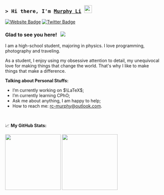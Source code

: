 ### <samp>&gt; Hi there, I'm <a href="https://gkassym.netlify.app" target="_blank">Murphy Li</a> <img src="https://media.giphy.com/media/hvRJCLFzcasrR4ia7z/giphy.gif" width="25"> </samp>

[![Website Badge](https://img.shields.io/badge/Website-3b5998?style=flat-square&logo=google-chrome&logoColor=white)](https://64d7874774920.site123.me/)
[![Twitter Badge](https://img.shields.io/badge/-Twitter-00acee?style=flat-square&logo=Twitter&logoColor=white)](https://twitter.com/coder4rc)

### Glad to see you here! &nbsp; ![](https://visitor-badge.glitch.me/badge?page_id=Li-RC.Li-RC)

I am a high-school student, majoring in physics. I love programming, photography and traveling.

As a student, I enjoy using my obsessive attention to detail, my unequivocal love for making things that change the world. That's why I like to make things that make a difference.

  

**Talking about Personal Stuffs:**

- I’m currently working on $\LaTeX$;
- I’m currently learning CPhO;
- Ask me about anything, I am happy to help;
- How to reach me: rc-murphy@outlook.com.

</br>



📈 **My GitHub Stats:**

<p>
  <img height="180em" src="https://github-readme-stats.vercel.app/api?username=Li-RC&show_icons=true&hide_border=true&&count_private=true&include_all_commits=true" />
  <img height="180em" src="https://github-readme-stats.vercel.app/api/top-langs/?username=Li-RC&exclude_repo=KNN-Image-Classification&show_icons=true&hide_border=true&layout=compact&langs_count=8"/>
</p>
